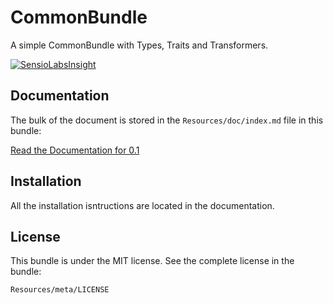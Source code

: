 CommonBundle
============

A simple CommonBundle with Types, Traits and Transformers.

[![SensioLabsInsight](https://insight.sensiolabs.com/projects/cac403b1-eaea-4a6b-92b9-21e4d412c1e5/big.png)](https://insight.sensiolabs.com/projects/cac403b1-eaea-4a6b-92b9-21e4d412c1e5)

Documentation
-------------

The bulk of the document is stored in the `Resources/doc/index.md` file in this
bundle:

[Read the Documentation for 0.1](https://github.com/black-project/CommonBundle/blob/master/Resources/doc/index.md)

Installation
------------

All the installation isntructions are located in the documentation.

License
-------

This bundle is under the MIT license. See the complete license in the bundle:

    Resources/meta/LICENSE

